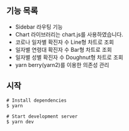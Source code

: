 ## 기능 목록
* Sidebar 라우팅 기능
* Chart 라이브러리는 chart.js를 사용하였습니다.
* 코로나 일자별 확진자 수 Line형 차트로 조회
* 일자별 연령대 확진자 수 Bar형 차트로 조회
* 일자별 성별 확진자 수 Doughnut형 차트로 조회
* yarn berry(yarn2)를 이용한 의존성 관리
## 시작
```
# Install dependencies
$ yarn

# Start development server
$ yarn dev
```

